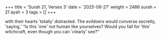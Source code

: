 +++
title = 'Surah 21, Verses 3'
date = '2025-08-27'
weight = 2486
surah = 21
ayah = 3
tags = []
+++

with their hearts ˹totally˺ distracted. The evildoers would converse secretly, ˹saying,˺ “Is this ˹one˺ not human like yourselves? Would you fall for ˹this˺ witchcraft, even though you can ˹clearly˺ see?”